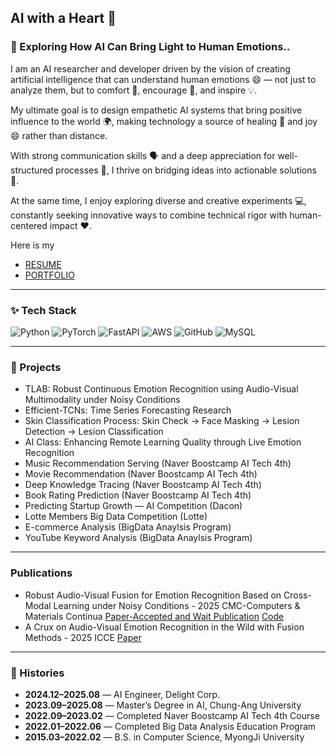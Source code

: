 ## AI with a Heart 🥰

<!--
**SeungYeonJeong22/SeungYeonJeong22** is a ✨ _special_ ✨ repository because its `README.md` (this file) appears on your GitHub profile.

Here are some ideas to get you started:

- 🔭 I’m currently working on ...
- 🌱 I’m currently learning ...
- 👯 I’m looking to collaborate on ...
- 🤔 I’m looking for help with ...
- 💬 Ask me about ...
- 📫 How to reach me: ...
- 😄 Pronouns: ...
- ⚡ Fun fact: ...

들어갈 내용 정리:

- 추구하고 싶은 개발 가치관
- 이상적인 목표
- 나에 대한 설명
프로젝트
히스토리
개발 관련 내용들
-->

### 💬 Exploring How AI Can Bring Light to Human Emotions..

I am an AI researcher and developer driven by the vision of creating artificial intelligence that can understand human emotions 😄 — not just to analyze them, but to comfort 🤗, encourage 🌈, and inspire 💡.

My ultimate goal is to design empathetic AI systems that bring positive influence to the world 🌍, making technology a source of healing 🌱 and joy 😄 rather than distance.

With strong communication skills 🗣️ and a deep appreciation for well-structured processes 🧩, I thrive on bridging ideas into actionable solutions 🔗.  

At the same time, I enjoy exploring diverse and creative experiments 💻, constantly seeking innovative ways to combine technical rigor with human-centered impact ❤️.

Here is my 
- [RESUME](https://rattle-stocking-627.notion.site/Seungyeon-Jeong-1362cfcb8a7e8014bc41f18c9ee5876e?source=copy_link)
- [PORTFOLIO](./포트폴리오ver2_정승연_20250830.pdf)

<hr>

### ✨ Tech Stack

![Python](https://img.shields.io/badge/Python-3776AB?style=flat&logo=python&logoColor=white)
![PyTorch](https://img.shields.io/badge/PyTorch-EE4C2C?style=flat&logo=pytorch&logoColor=white)
![FastAPI](https://img.shields.io/badge/FastAPI-009688?style=flat&logo=fastapi&logoColor=white)
![AWS](https://img.shields.io/badge/AWS-232F3E?style=flat&logo=AWS&logoColor=FF9900)
![GitHub](https://img.shields.io/badge/GitHub-181717?style=flat&logo=github&logoColor=white)
![MySQL](https://img.shields.io/badge/MySQL-4479A1?style=flat&logo=mysql&logoColor=white)

<hr>

### 📑 Projects

- TLAB: Robust Continuous Emotion Recognition using Audio-Visual Multimodality under Noisy Conditions  
- Efficient-TCNs: Time Series Forecasting Research  
- Skin Classification Process: Skin Check → Face Masking → Lesion Detection → Lesion Classification  
- AI Class: Enhancing Remote Learning Quality through Live Emotion Recognition  
- Music Recommendation Serving (Naver Boostcamp AI Tech 4th)  
- Movie Recommendation (Naver Boostcamp AI Tech 4th)  
- Deep Knowledge Tracing (Naver Boostcamp AI Tech 4th)  
- Book Rating Prediction (Naver Boostcamp AI Tech 4th)  
- Predicting Startup Growth — AI Competition (Dacon)  
- Lotte Members Big Data Competition (Lotte)  
- E-commerce Analysis (BigData Anaylsis Program) 
- YouTube Keyword Analysis (BigData Anaylsis Program) 

<hr>

### Publications
- Robust Audio-Visual Fusion for Emotion Recognition Based on Cross-Modal Learning under Noisy Conditions - 2025 CMC-Computers & Materials Continua [Paper-Accepted and Wait Publication]() [Code](https://github.com/SeungYeonJeong22/TLAB-TCN-LSTM-Fusion-For-Robust-Multimodal-Emotion-Recongition-under-Noisy-Conditions.git)
- A Crux on Audio-Visual Emotion Recognition in the Wild with Fusion Methods - 2025 ICCE [Paper](https://ieeexplore.ieee.org/document/10930176)

<hr>

### 📜 Histories

- **2024.12–2025.08** — AI Engineer, Delight Corp.  
- **2023.09–2025.08** — Master’s Degree in AI, Chung-Ang University  
- **2022.09–2023.02** — Completed Naver Boostcamp AI Tech 4th Course  
- **2022.01–2022.06** — Completed Big Data Analysis Education Program  
- **2015.03–2022.02** — B.S. in Computer Science, MyongJi University  
